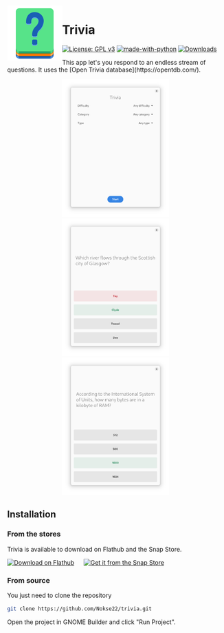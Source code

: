 <img height="128" src="data/icons/hicolor/scalable/apps/io.github.nokse22.trivia.svg" align="left"/> 
  
 # Trivia 
  [![License: GPL v3](https://img.shields.io/badge/License-GPLv3-blue.svg)](https://www.gnu.org/licenses/gpl-3.0)
  [![made-with-python](https://img.shields.io/badge/Made%20with-Python-ff7b3f.svg)](https://www.python.org/)
  [![Downloads](https://img.shields.io/badge/dynamic/json?color=brightgreen&label=Flathub%20Downloads&query=%24.installs_total&url=https%3A%2F%2Fflathub.org%2Fapi%2Fv2%2Fstats%2Fio.github.nokse22.trivia)](https://flathub.org/apps/details/io.github.nokse22.trivia)

<p>
This app let's you respond to an endless stream of questions.
It uses the [Open Trivia database](https://opentdb.com/).
  </p>

  <div align="center">
  <img src="data/resources/screenshot 1.png" height="320"/>
  <img src="data/resources/screenshot 2.png" height="320"/>
  <img src="data/resources/screenshot 3.png" height="320"/>
  </div>
  
## Installation

### From the stores

Trivia is available to download on Flathub and the Snap Store.

<a href='https://flathub.org/apps/details/io.github.nokse22.trivia'><img width='240' alt='Download on Flathub' src='https://flathub.org/assets/badges/flathub-badge-en.png'></a>
<h>&emsp;</h> <a href="https://snapcraft.io/trivia-game"><img height='80' alt="Get it from the Snap Store" src="https://snapcraft.io/static/images/badges/en/snap-store-black.svg"/></a>


### From source

You just need to clone the repository

```sh
git clone https://github.com/Nokse22/trivia.git
```

Open the project in GNOME Builder and click "Run Project".




